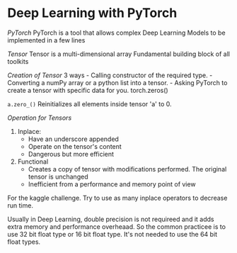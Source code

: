 # Deep Learning with PyTorch

*PyTorch*
PyTorch is a tool that allows complex Deep Learning Models to be implemented in a few lines

*Tensor*
Tensor is a multi-dimensional array
Fundamental building block of all toolkits

*Creation of Tensor*
3 ways
    -   Calling constructor of the required type.
    -   Converting a numPy array or a python list into a tensor.
    -   Asking PyTorch to create a tensor with specific data for you.   torch.zeros()


`a.zero_()`
Reinitializes all elements inside tensor 'a' to 0.

*Operation for Tensors*
1. Inplace: 
    - Have an underscore appended
    - Operate on the tensor's content
    - Dangerous but more efficient
2. Functional 
    - Creates a copy of tensor with modifications performed. The original tensor is unchanged
    - Inefficient from a performance and memory point of view

For the kaggle challenge. Try to use as many inplace operators to decrease run time.

Usually in Deep Learning, double precision is not requireed and it adds extra memory and performance overheaad. So the common practicee is to use 32 bit float type or 16 bit float type. It's not needed to use the 64 bit float types.
